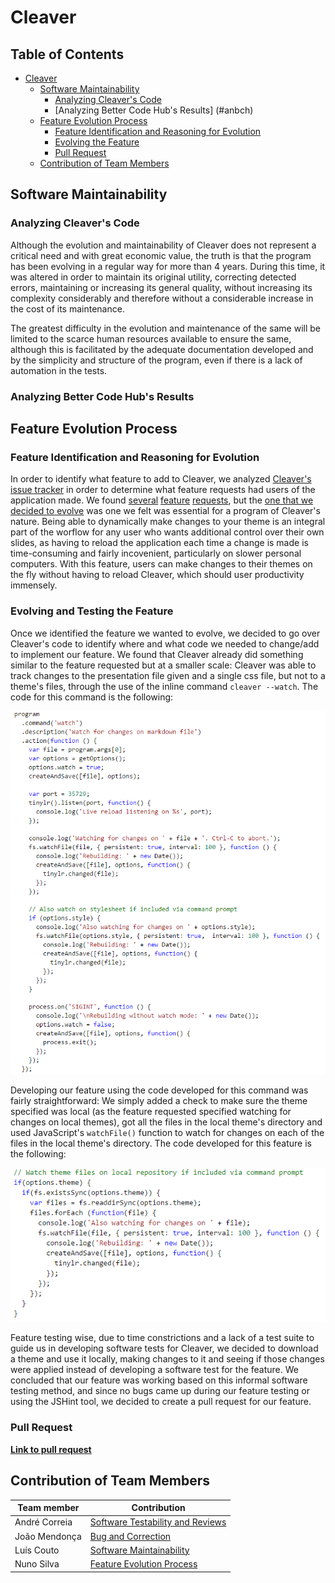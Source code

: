 # Cleaver

## Table of Contents
* [Cleaver](#cleaver)
    * [Software Maintainability](#softwareMaintainability)
        * [Analyzing Cleaver's Code](#ancode)
        * [Analyzing Better Code Hub's Results] (#anbch)
    * [Feature Evolution Process](#evoproc)
        * [Feature Identification and Reasoning for Evolution](#featidreason)
        * [Evolving the Feature](#featevotest)
        * [Pull Request](#featurepull)
    * [Contribution of Team Members](#contributions)

<div id='softwareMaintainability'>

## Software Maintainability

<div id='ancode'>

### Analyzing Cleaver's Code

Although the evolution and maintainability of Cleaver does not represent a critical need and with great economic value, the truth is that the program has been evolving in a regular way for more than 4 years. During this time, it was altered in order to maintain its original utility, correcting detected errors, maintaining or increasing its general quality, without increasing its complexity considerably and therefore without a considerable increase in the cost of its maintenance.

The greatest difficulty in the evolution and maintenance of the same will be limited to the scarce human resources available to ensure the same, although this is facilitated by the adequate documentation developed and by the simplicity and structure of the program, even if there is a lack of automation in the tests.

### Analyzing Better Code Hub's Results

<div id='evoproc'>

## Feature Evolution Process

<div id='featidreason'>

### Feature Identification and Reasoning for Evolution

In order to identify what feature to add to Cleaver, we analyzed [Cleaver's issue tracker](https://github.com/jdan/cleaver/issues) in order to determine what feature requests had users of the application made. We found [several](https://github.com/jdan/cleaver/issues/130) [feature](https://github.com/jdan/cleaver/issues/129) [requests](https://github.com/jdan/cleaver/issues/107), but the [one that we decided to evolve](https://github.com/jdan/cleaver/issues/128) was one we felt was essential for a program of Cleaver's nature. Being able to dynamically make changes to your theme is an integral part of the worflow for any user who wants additional control over their own slides, as having to reload the application each time a change is made is time-consuming and fairly incovenient, particularly on slower personal computers. With this feature, users can make changes to their themes on the fly without having to reload Cleaver, which should user productivity immensely.

<div id='featevotest'>

### Evolving and Testing the Feature

Once we identified the feature we wanted to evolve, we decided to go over Cleaver's code to identify where and what code we needed to change/add to implement our feature. We found that Cleaver already did something similar to the feature requested but at a smaller scale: Cleaver was able to track changes to the presentation file given and a single css file, but not to a theme's files, through the use of the inline command `cleaver --watch`. The code for this command is the following:

<img src="./images/cleaver-watch-code.png" />

Developing our feature using the code developed for this command was fairly straightforward: We simply added a check to make sure the theme specified was local (as the feature requested specified watching for changes on local themes), got all the files in the local theme's directory and used JavaScript's `watchFile()` function to watch for changes on each of the files in the local theme's directory. The code developed for this feature is the following:

<img src="./images/new-feature-code.png" />

Feature testing wise, due to time constrictions and a lack of a test suite to guide us in developing software tests for Cleaver, we decided to download a theme and use it locally, making changes to it and seeing if those changes were applied instead of developing a software test for the feature. We concluded that our feature was working based on this informal software testing method, and since no bugs came up during our feature testing or using the JSHint tool, we decided to create a pull request for our feature. 

### Pull Request

**[Link to pull request](https://github.com/jdan/cleaver/pull/160)**

<div id='contributions'>

## Contribution of Team Members

| Team member | Contribution |
| ----------  | ------------ |
| André Correia | [Software Testability and Reviews](#testandrevintro) |
| João Mendonça | [Bug and Correction](#bugandfix) |
| Luís Couto | [Software Maintainability](#softwareMaintainability) | 
| Nuno Silva | [Feature Evolution Process](#evoproc) |
